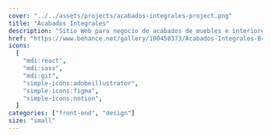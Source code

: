 ```yaml
---
cover: "../../assets/projects/acabados-integrales-project.png"
title: "Acabados Integrales"
description: "Sitio Web para negocio de acabados de muebles e interiores. Acabados que deslumbran por fuera y enamoran por dentro."
href: "https://www.behance.net/gallery/100458373/Acabados-Integrales-Branding-Design-Web-Development"
icons:
  [
    "mdi:react",
    "mdi:sass",
    "mdi:git",
    "simple-icons:adobeillustrator",
    "simple-icons:figma",
    "simple-icons:notion",
  ]
categories: ["front-end", "design"]
size: "small"
---
```

